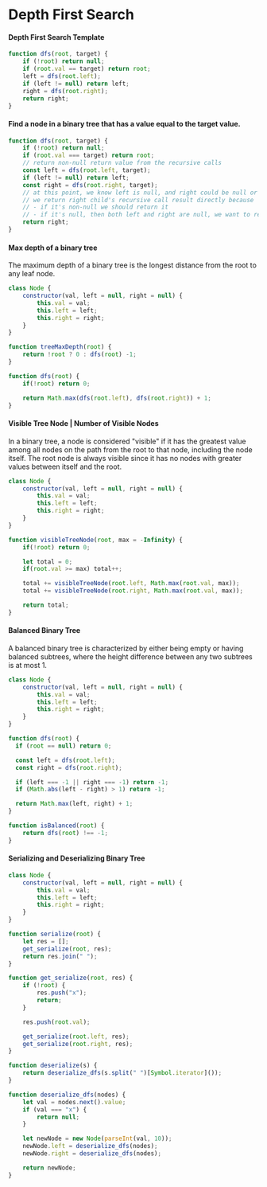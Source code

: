 # Depth First Search

#### Depth First Search Template
```js
function dfs(root, target) {
    if (!root) return null;
    if (root.val == target) return root;
    left = dfs(root.left);
    if (left != null) return left;
    right = dfs(root.right);
    return right;
}
```

#### Find a node in a binary tree that has a value equal to the target value.
```js
function dfs(root, target) {
    if (!root) return null;
    if (root.val === target) return root;
    // return non-null return value from the recursive calls
    const left = dfs(root.left, target);
    if (left != null) return left;
    const right = dfs(root.right, target);
    // at this point, we know left is null, and right could be null or non-null
    // we return right child's recursive call result directly because
    // - if it's non-null we should return it
    // - if it's null, then both left and right are null, we want to return null
    return right;
}
```

#### Max depth of a binary tree
The maximum depth of a binary tree is the longest distance from the root to any leaf node.
```js
class Node {
    constructor(val, left = null, right = null) {
        this.val = val;
        this.left = left;
        this.right = right;
    }
}

function treeMaxDepth(root) {
    return !root ? 0 : dfs(root) -1;
}

function dfs(root) {
    if(!root) return 0;

    return Math.max(dfs(root.left), dfs(root.right)) + 1;
}
```

#### Visible Tree Node | Number of Visible Nodes
In a binary tree, a node is considered "visible" if it has the greatest value among all nodes on the path from the root to that node, including the node itself. The root node is always visible since it has no nodes with greater values between itself and the root.
```js
class Node {
    constructor(val, left = null, right = null) {
        this.val = val;
        this.left = left;
        this.right = right;
    }
}

function visibleTreeNode(root, max = -Infinity) {
    if(!root) return 0;

    let total = 0;
    if(root.val >= max) total++;

    total += visibleTreeNode(root.left, Math.max(root.val, max));
    total += visibleTreeNode(root.right, Math.max(root.val, max));

    return total;
}
```

#### Balanced Binary Tree
A balanced binary tree is characterized by either being empty or having balanced subtrees, where the height difference between any two subtrees is at most 1.
```js
class Node {
    constructor(val, left = null, right = null) {
        this.val = val;
        this.left = left;
        this.right = right;
    }
}

function dfs(root) {
  if (root == null) return 0;

  const left = dfs(root.left);
  const right = dfs(root.right);

  if (left === -1 || right === -1) return -1;
  if (Math.abs(left - right) > 1) return -1;

  return Math.max(left, right) + 1;
}

function isBalanced(root) {
    return dfs(root) !== -1;
}
```

#### Serializing and Deserializing Binary Tree
```js
class Node {
    constructor(val, left = null, right = null) {
        this.val = val;
        this.left = left;
        this.right = right;
    }
}
```


```js
function serialize(root) {
    let res = [];
    get_serialize(root, res);
    return res.join(" ");
}

function get_serialize(root, res) {
    if (!root) {
        res.push("x");
        return;
    }

    res.push(root.val);

    get_serialize(root.left, res);
    get_serialize(root.right, res);
}
```

```js
function deserialize(s) {
    return deserialize_dfs(s.split(" ")[Symbol.iterator]());
}

function deserialize_dfs(nodes) {
    let val = nodes.next().value;
    if (val === "x") {
        return null;
    }

    let newNode = new Node(parseInt(val, 10));
    newNode.left = deserialize_dfs(nodes);
    newNode.right = deserialize_dfs(nodes);

    return newNode;
}
```